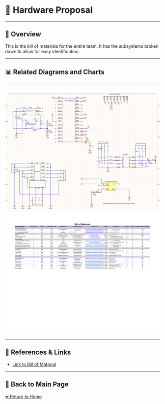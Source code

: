 # 📝 **Hardware Proposal**

---

## 📖 **Overview**  
This is the bill of materials for the entire team. It has the subsystems broken down to allow for easy identification. 

---

## 📊 **Related Diagrams and Charts**  

---
![Diagram Title](./image/schematics.png)
![Diagram Title](./image/BillofMaterials.png)
---

---

## 🔗 **References & Links**  
- [Link to Bill of Material](https://docs.google.com/spreadsheets/d/1E694PXnCqo_rhAm-UmbHUEZWXKCB4VisozdUPeEv6-w/edit?gid=0#gid=0)

---

## 🔄 **Back to Main Page**  
[⬅️ Return to Home](./index.md)
```
